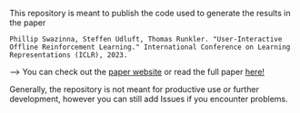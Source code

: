 This repository is meant to publish the code used to generate the results in the paper

```Phillip Swazinna, Steffen Udluft, Thomas Runkler. "User-Interactive Offline Reinforcement Learning." International Conference on Learning Representations (ICLR), 2023.```

--> You can check out the [paper website](https://pswazinna.github.io/LION/) or read the full paper [here!](https://openreview.net/forum?id=a4COps0uokg)

Generally, the repository is not meant for productive use or further development, however you can still add Issues if you encounter problems.